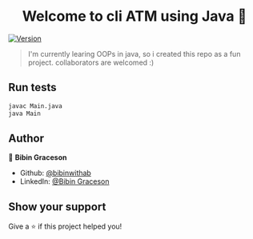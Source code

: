 <h1 align="center">Welcome to cli ATM using Java 👋</h1>
<p>
  <a href="https://www.npmjs.com/package/cli ATM using Java" target="_blank">
    <img alt="Version" src="https://img.shields.io/npm/v/cli ATM using Java.svg">
  </a>
</p>

> I'm currently learing OOPs in java, so i created this repo as a fun project. collaborators are welcomed :)

## Run tests

```sh
javac Main.java
java Main
```
## Author

👤 **Bibin Graceson**

* Github: [@bibinwithab](https://github.com/bibinwithab)
* LinkedIn: [@Bibin Graceson](https://www.linkedin.com/in/bibin-graceson-955017249/)
## Show your support

Give a ⭐️ if this project helped you!
